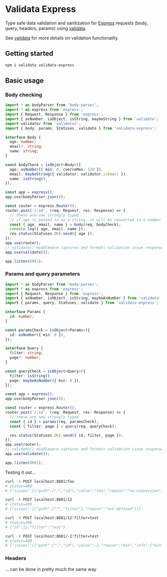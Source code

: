 # Validata Express

Type safe data validation and sanitization for [Express](https://www.npmjs.com/package/express) requests
(body, query, headers, params) using [validata](https://www.npmjs.com/package/validata).

See [validata](https://www.npmjs.com/package/validata) for more details on validation functionality.

## Getting started

```bash
npm i validata validata-express
```

## Basic usage

### Body checking

```typescript
import * as bodyParser from 'body-parser';
import * as express from 'express';
import { Request, Response } from 'express';
import { asNumber, isObject, isString, maybeString } from 'validata';
import validator from 'validator';
import { body, params, Statuses, validate } from 'validata-express';

interface Body {
  age: number;
  email?: string;
  name: string;
}

const bodyCheck = isObject<Body>({
  age: asNumber({ min: 0, coerceMax: 120 }),
  email: maybeString({ validator: validator.isEmail }),
  name: isString(),
});

const app = express();
app.use(bodyParser.json());

const router = express.Router();
router.post('/:id', (req: Request, res: Response) => {
  // these are now strongly typed
  // if age is passed in as a string, it will be converted to a number (by the asNumber() check)
  const { age, email, name } = body(req, bodyCheck);
  console.log({ age, email, name });
  res.status(Statuses.OK).send({ age });
});
app.use(router);
// validate() middleware captures and formats validation issue responses
app.use(validate());

app.listen(8081);
```

### Params and query parameters

```typescript
import * as bodyParser from 'body-parser';
import * as express from 'express';
import { Request, Response } from 'express';
import { asNumber, isObject, isString, maybeAsNumber } from 'validata';
import { params, query, Statuses, validate } from 'validata-express';

interface Params {
  id: number;
}

const paramsCheck = isObject<Params>({
  id: asNumber({ min: 0 }),
});

interface Query {
  filter: string;
  page?: number;
}

const queryCheck = isObject<Query>({
  filter: isString(),
  page: maybeAsNumber({ min: 0 }),
});

const app = express();
app.use(bodyParser.json());

const router = express.Router();
router.post('/:id', (req: Request, res: Response) => {
  // these are now strongly typed
  const { id } = params(req, paramsCheck);
  const { filter, page } = query(req, queryCheck);

  res.status(Statuses.OK).send({ id, filter, page });
});
app.use(router);
// validate() middleware captures and formats validation issue responses
app.use(validate());

app.listen(8081);
```

Testing it out...

```bash
curl -X POST localhost:8081/foo
# status=400
# {"issues":[{"path":[":","id"],"value":"foo","reason":"no-conversion","info":{"toType":"number"}}]}

curl -X POST localhost:8081/12
# status=400
# {"issues":[{"path":["?","filter"],"reason":"not-defined"}]}

curl -X POST localhost:8081/12?filter=test
# status=200
# {"id":12,"filter":"test"}

curl -X POST localhost:8081/-2?filter=test
# status=400
# {"issues":[{"path":[":","id"],"value":-2,"reason":"min","info":{"min":0}}]}
```

### Headers

... can be done in pretty much the same way

